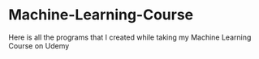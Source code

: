# Machine-Learning-Course
Here is all the programs that I created while taking my Machine Learning Course on Udemy
